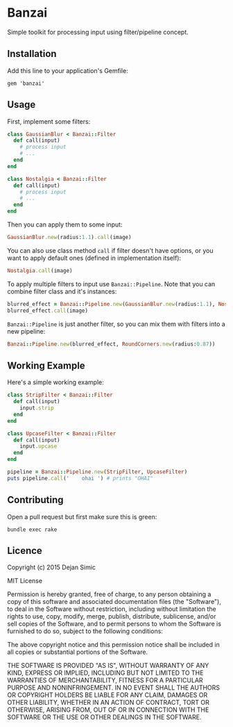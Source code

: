 Banzai
======

Simple toolkit for processing input using filter/pipeline concept.

## Installation

Add this line to your application's Gemfile:

    gem 'banzai'

## Usage

First, implement some filters:

```ruby
class GaussianBlur < Banzai::Filter
  def call(input)
    # process input
    # ...
  end
end 

class Nostalgia < Banzai::Filter
  def call(input)
    # process input
    # ...
  end
end
```

Then you can apply them to some input:

```ruby
GaussianBlur.new(radius:1.1).call(image)
```

You can also use class method `call` if filter doesn't have options, or you
want to apply default ones (defined in implementation itself):

```ruby
Nostalgia.call(image)
```

To apply multiple filters to input use `Banzai::Pipeline`. Note that you can
combine filter class and it's instances:

```ruby
blurred_effect = Banzai::Pipeline.new(GaussianBlur.new(radius:1.1), Nostalgia)
blurred_effect.call(image)
```

`Banzai::Pipeline` is just another filter, so you can mix them with filters
into a new pipeline:

```ruby
Banzai::Pipeline.new(blurred_effect, RoundCorners.new(radius:0.87))
```

## Working Example

Here's a simple working example:

```ruby
class StripFilter < Banzai::Filter
  def call(input)
    input.strip
  end
end

class UpcaseFilter < Banzai::Filter
  def call(input)
    input.upcase
  end
end

pipeline = Banzai::Pipeline.new(StripFilter, UpcaseFilter)
puts pipeline.call('    ohai ') # prints "OHAI"
```

## Contributing

Open a pull request but first make sure this is green:

    bundle exec rake


## Licence

Copyright (c) 2015 Dejan Simic

MIT License

Permission is hereby granted, free of charge, to any person obtaining
a copy of this software and associated documentation files (the
"Software"), to deal in the Software without restriction, including
without limitation the rights to use, copy, modify, merge, publish,
distribute, sublicense, and/or sell copies of the Software, and to
permit persons to whom the Software is furnished to do so, subject to
the following conditions:

The above copyright notice and this permission notice shall be
included in all copies or substantial portions of the Software.

THE SOFTWARE IS PROVIDED "AS IS", WITHOUT WARRANTY OF ANY KIND,
EXPRESS OR IMPLIED, INCLUDING BUT NOT LIMITED TO THE WARRANTIES OF
MERCHANTABILITY, FITNESS FOR A PARTICULAR PURPOSE AND
NONINFRINGEMENT. IN NO EVENT SHALL THE AUTHORS OR COPYRIGHT HOLDERS BE
LIABLE FOR ANY CLAIM, DAMAGES OR OTHER LIABILITY, WHETHER IN AN ACTION
OF CONTRACT, TORT OR OTHERWISE, ARISING FROM, OUT OF OR IN CONNECTION
WITH THE SOFTWARE OR THE USE OR OTHER DEALINGS IN THE SOFTWARE.
